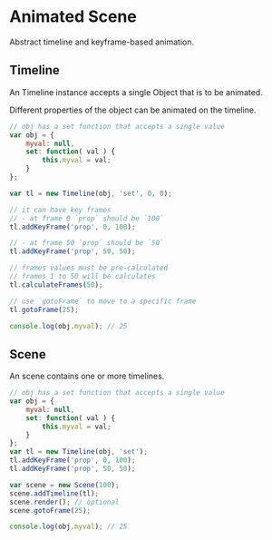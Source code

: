 Animated Scene
==============

Abstract timeline and keyframe-based animation.

## Timeline

An Timeline instance accepts a single Object that is to be animated.

Different properties of the object can be animated on the timeline.

~~~~~~~~.js
// obj has a set function that accepts a single value
var obj = {
	myval: null,
	set: function( val ) {
		this.myval = val;
	}
};

var tl = new Timeline(obj, 'set', 0, 0);

// it can have key frames
// - at frame 0 `prop` should be `100`
tl.addKeyFrame('prop', 0, 100);

// - at frame 50 `prop` should be `50`
tl.addKeyFrame('prop', 50, 50);

// frames values must be pre-calculated
// frames 1 to 50 will be calculates
tl.calculateFrames(50);

// use `gotoFrame` to move to a specific frame
tl.gotoFrame(25);

console.log(obj.myval); // 25
~~~~~~~~

## Scene

An scene contains one or more timelines.

~~~~~~~~.js
// obj has a set function that accepts a single value
var obj = {
	myval: null,
	set: function( val ) {
		this.myval = val;
	}
};
var tl = new Timeline(obj, 'set');
tl.addKeyFrame('prop', 0, 100);
tl.addKeyFrame('prop', 50, 50);

var scene = new Scene(100);
scene.addTimeline(tl);
scene.render(); // optional
scene.gotoFrame(25);

console.log(obj.myval); // 25
~~~~~~~~
